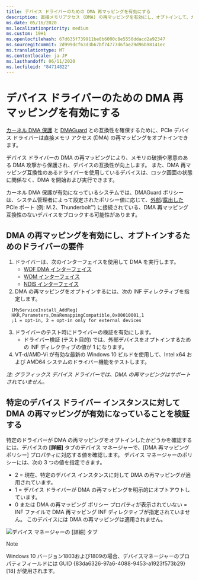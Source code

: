 ```yaml
---
title: デバイス ドライバーのための DMA 再マッピングを有効にする
description: 直接メモリアクセス (DMA) の再マッピングを有効にし、オプトインして、カーネル DMA 保護と DMAGuard との互換性を確保します。
ms.date: 05/16/2020
ms.localizationpriority: medium
ms.custom: 19H1
ms.openlocfilehash: 67d635f739911be8b6000c8e5550ddacd2a92347
ms.sourcegitcommit: 2d999dcf63d3b67bf74777d6fae29d96b98141ec
ms.translationtype: MT
ms.contentlocale: ja-JP
ms.lasthandoff: 06/11/2020
ms.locfileid: "84714822"
---
```

# <a name="enabling-dma-remapping-for-device-drivers"></a>デバイス ドライバーのための DMA 再マッピングを有効にする

[カーネル DMA 保護](https://docs.microsoft.com/windows/security/information-protection/kernel-dma-protection-for-thunderbolt) と [DMAGuard](https://docs.microsoft.com/windows/client-management/mdm/policy-csp-dmaguard#dmaguard-deviceenumerationpolicy) との互換性を確保するために、PCIe デバイス ドライバーは直接メモリ アクセス (DMA) の再マッピングをオプトインできます。

デバイス ドライバーの DMA の再マッピングにより、メモリの破損や悪意のある DMA 攻撃から保護され、デバイスの互換性が向上します。 また、DMA 再マッピング互換性のあるドライバーを使用しているデバイスは、ロック画面の状態に関係なく、DMA を開始および実行できます。

カーネル DMA 保護が有効になっているシステムでは、DMAGuard ポリシーは、システム管理者によって設定されたポリシー値に応じて、[外部](https://docs.microsoft.com/windows-hardware/drivers/pci/dsd-for-pcie-root-ports#identifying-externally-exposed-pcie-root-ports)/[露出した](https://docs.microsoft.com/windows-hardware/drivers/pci/dsd-for-pcie-root-ports#identifying-internal-pcie-ports-accessible-to-users-and-requiring-dma-protection) PCIe ポート (例: M.2、Thunderbolt™) に接続されている、DMA 再マッピング互換性のないデバイスをブロックする可能性があります。

## <a name="driver-requirements-for-enabling-and-opting-into-dma-remapping"></a>DMA の再マッピングを有効にし、オプトインするためのドライバーの要件

1. ドライバーは、次のインターフェイスを使用して DMA を実行します。
    * [WDF DMA インターフェイス](https://docs.microsoft.com/windows-hardware/drivers/wdf/introduction-to-dma-in-windows-driver-framework)
    * [WDM インターフェイス](https://docs.microsoft.com/windows-hardware/drivers/ddi/wdm/)
    * [NDIS インターフェイス](https://docs.microsoft.com/windows-hardware/drivers/ddi/_netvista/)
2. DMA の再マッピングをオプトインするには、次の INF ディレクティブを指定します。

  ```inf
    [MyServiceInstall_AddReg]
    HKR,Parameters,DmaRemappingCompatible,0x00010001,1
    ;1 = opt-in, 2 = opt-in only for external devices
  ```

3. ドライバーのテスト時にドライバーの検証を有効にします。
    * ドライバー検証 (テスト目的) では、外部デバイスをオプトインするための INF ディレクティブの値が 1 になります。
4. VT-d/AMD-Vi が有効な最新の Windows 10 ビルドを使用して、Intel x64 および AMD64 システムのドライバー機能をテストします。

_注: グラフィックス デバイス ドライバーでは、DMA の再マッピングはサポートされていません。_

## <a name="validating-that-dma-remapping-is-enabled-for-a-specific-device-driver-instance"></a>特定のデバイス ドライバー インスタンスに対して DMA の再マッピングが有効になっていることを検証する

特定のドライバーが DMA の再マッピングをオプトインしたかどうかを確認するには、デバイスの **[詳細]** タブのデバイス マネージャーで、[DMA 再マッピング ポリシー] プロパティに対応する値を確認します。 デバイス マネージャーのポリシーには、次の 3 つの値を指定できます。

* 2 = 現在、特定のデバイス インスタンスに対して DMA の再マッピングが適用されています。
* 1 = デバイス ドライバーが DMA の再マッピングを明示的にオプトアウトしています。
* 0 または DMA の再マッピング ポリシー プロパティが表示されていない = INF ファイルで DMA 再マッピング INF ディレクティブが指定されていません。 このデバイスには DMA の再マッピングは適用されません。

![デバイス マネージャーの [詳細] タブ](images/device-details-tab-1903.png)

>[!NOTE]
> Windows 10 バージョン1803および1809の場合、デバイスマネージャーのプロパティフィールドには GUID {83da6326-97a6-4088-9453-a1923f573b29} [18] が使用されます。
